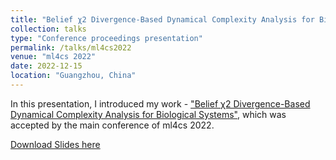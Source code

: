 ```yaml
---
title: "Belief χ2 Divergence-Based Dynamical Complexity Analysis for Biological Systems"
collection: talks
type: "Conference proceedings presentation"
permalink: /talks/ml4cs2022
venue: "ml4cs 2022"
date: 2022-12-15
location: "Guangzhou, China"
---
```


In this presentation, I introduced my work - ["Belief χ2 Divergence-Based Dynamical Complexity Analysis for Biological Systems"](https://langzhang2000.github.io/publications/ml4cs2022), which was accepted by the main conference of ml4cs 2022. 

[Download Slides here](https://langzhang2000.github.io/files/ml4cs2022workshop.pdf)

